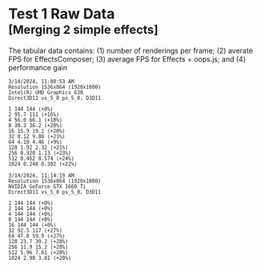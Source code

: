 # Test 1 Raw Data<br><small>[Merging 2 simple effects]</small>

The tabular data contains: (1) number of renderings per frame; (2) averate FPS
for EffectsComposer; (3) average FPS for Effects + oops.js; and (4) performance gain

<small>

```
3/14/2024, 11:00:53 AM
Resolution 1536x864 (1920x1080)
Intel(R) UHD Graphics 630
Direct3D11 vs_5_0 ps_5_0, D3D11

1 144 144 (+0%)
2 95.7 111 (+16%)
4 56.0 66.1 (+18%)
8 30.3 36.2 (+20%)
16 15.9 19.1 (+20%)
32 8.12 9.80 (+21%)
64 4.10 4.46 (+9%)
128 1.92 2.32 (+21%)
256 0.920 1.13 (+23%)
512 0.462 0.574 (+24%)
1024 0.248 0.302 (+22%)
```


```
3/14/2024, 11:14:19 AM
Resolution 1536x864 (1920x1080)
NVIDIA GeForce GTX 1660 Ti
Direct3D11 vs_5_0 ps_5_0, D3D11

1 144 144 (+0%)
2 144 144 (+0%)
4 144 144 (+0%)
8 144 144 (+0%)
16 144 144 (+0%)
32 92.5 117 (+27%)
64 47.0 59.9 (+27%)
128 23.7 30.2 (+28%)
256 11.9 15.2 (+28%)
512 5.96 7.61 (+28%)
1024 2.98 3.81 (+28%)
```

</small>

<!--
# Test 1<br><small>[Merging 2 shaders in one]</small>

<img src="diagram.png">



### Run №1

* NVIDIA GeForce GTX 1660 Ti + ANGLE(Direct3D11)
* Resolution 1536x864 (1920x1080)
* Jan 1, 2024

| Renderings | A fps | B fps | Gain |
| :-: | :-: | :-: | :-: |
| 1 | 144 | 144 | +0% |
| 2 | 144 | 144 | +0% |
| 4 | 144 | 144 | +0% |
| 8 | 144 | 144 | +0% |
| 16 | 107 | 144 | +34% |
| 32 | 55.2 | 75.9 | +37% |
| 64 | 28.0 | 38.6 | +38% |
| 128 | 14.1 | 19.5 | +38% |
| 256 | 7.09 | 9.80 | +38% |
| 512 | 3.56 | 4.91 | +38% |
| 1024 | 1.80 | 2.67 | +49% |




### Run №2

* Intel UHD Graphics 630 + ANGLE(Direct3D11)
* Resolution 1536x864 (1920x1080)
* Jan 1, 2024

| Renderings | A fps | B fps | Gain |
| :-: | :-: | :-: | :-: |
| 1 | 141 | 144 | +2% |
| 2 | 88.7 | 106 | +19% |
| 4 | 52.0 | 61.1 | +18% |
| 8 | 29.0 | 35.3 | +22% |
| 16 | 15.2 | 18.6 | +22% |
| 32 | 7.76 | 9.53 | +23% |
| 64 | 3.92 | 4.87 | +24% |
| 128 | 1.96 | 2.42 | +23% |
| 256 | 0.980 | 1.21 | +24% |
| 512 | 0.491 | 0.608 | +24% |
| 1024 | 0.246 | 0.304 | +24% |



### Run №3

* Intel HD Graphics 4000 + ANGLE(Direct3D11)
* Resolution 1368x768 (1368x768)
* Jan 1, 2024

| Renderings | A fps | B fps | Gain |
| :-: | :-: | :-: | :-: |
| 1 | 40.0 | 40.0 | +0% |
| 2 | 40.0 | 40.0 | +0% |
| 4 | 38.6 | 40.0 | +4% |
| 8 | 20.6 | 28.5 | +39% |
| 16 | 10.6 | 14.4 | +36% |
| 32 | 5.45 | 7.49 | +37% |
| 64 | 2.71 | 3.73 | +37% |
| 128 | 1.36 | 1.86 | +37% |
| 256 | 0.637 | 0.957 | +50% |
| 512 | 0.346 | 0.570 | +65% |
| 1024 | 0.178 | 0.241 | +36% |

-->